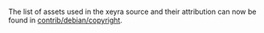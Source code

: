 The list of assets used in the xeyra source and their attribution can now be found in [contrib/debian/copyright](../contrib/debian/copyright).
